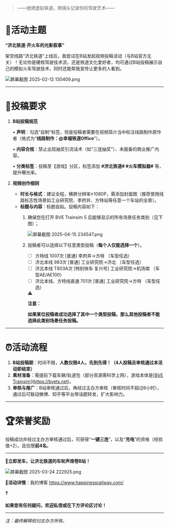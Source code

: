 > ——驰骋虚拟铁道，用镜头记录你的驾驶艺术——
> 

# **📢活动主题**

**“济北铁道·开火车的光影叙事”**

架空线路“济北铁道”上线后，我尝试在B站发起视频投稿活动（与B站官方无关）！无论你是硬核驾驶技术流，还是铁道文化爱好者，均可通过B站投稿展示自己的模拟火车驾驶技术，同时还能帮我宣传让更多的人看到。

![屏幕截图 2025-02-12 130409.png](attachment:39b04f59-a9a2-4487-a947-042abf8ad98f:屏幕截图_2025-02-12_130409.png)

---

# **🎯投稿要求**

1. **B站投稿规范**
    
    • **声明**：勾选“自制”标签，但是投稿者需要在视频简介当中标注线路制作原作者（格式为“**线路制作：@幸福铁道Office**”）。
    
    • **内容合规**：禁止出现抽奖引流话术（如“三连抽奖”）、未报备的商业推广内容。
    
    • **分类标签**：投稿至【游戏】分区，标签添加 **#济北铁道# #火车模拟器#** 等，提升曝光率。
    
2. **视频创作细则**
    - **时长与格式**：建议全程，横屏分辨率≥1080P，需添加封面图（推荐使用线路标志性场景如工业研究院、李府井、方特站等任意一个车站的全景）。
    - **标题与内容**：标题自拟。投稿内容如下：
        1. 确保您在打开 BVE Trainsim 5 后能够显示的所有场景任务类别（见下图）；
            
            ![屏幕截图 2025-04-15 234547.png](attachment:40e38aea-eb28-40e6-a19c-c8e1d5339462:屏幕截图_2025-04-15_234547.png)
            
        2. 投稿者可以选择以下任意类型投稿（**每个人仅能选择一个**）。
            - [ ]  方特线 1007次 [普通] 李府井→方特 （车型任选）
            - [ ]  济北本线 983次 [普通] 工业研究院→济北 （车型任选）
            - [ ]  济北本线 T803A次 [特别快车·复兴号] 工业研究院→机场南 （车型AE/AE100）
            - [ ]  济北本线、方特线直通  701次 [普通] 工业研究院→方特 （车型任选）
            
            <aside>
            ⚠️
            
            **注意：**
            
            **如果某位投稿者成功选择了其中一个类型投稿，那么其他投稿者不能选择此类别场景任务投稿。**
            
            </aside>
            

---

# **⏰活动流程**

1. **B站投稿期**：时间不限，**人数仅限4人，先到先得！（4人投稿且审核通过本活动即结束）**
2. **素材准备**：需提前下载车辆/轨道包（部分资源需科学上网），游戏本体是[[BVE Trainsim](https://bvets.net/)](https://bvets.net)。
3. **审核与推广**：B站审核通过后，再经过主办方审核（审核时间不超过6小时），通过后可联动微博、知乎等平台带话题转发，扩大影响力。

---

# **🏆荣誉奖励**

投稿成功并经过主办方审核通过后，可获得“**一键三连**”，以及“**充电**”的资格（经验值+2）。且仅限**前4名**。

---

**🚞立即发车，让济北铁道的车轮声席卷B站！**

![屏幕截图 2025-03-24 222925.png](attachment:dd2f2409-e0a7-471f-bdb1-8592f22684bc:屏幕截图_2025-03-24_222925.png)

**🔗活动详情**：我的博客 https://www.happinessrailway.com/

<aside>
❓

**如果您有任何疑问，欢迎私信或在下方评论区讨论！**

</aside>

---

*注：最终解释权归主办方所有。*